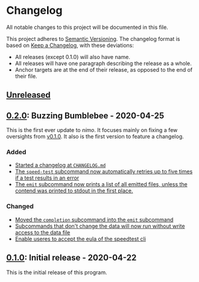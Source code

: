 # Changelog

All notable changes to this project will be documented in this file.

This project adheres to [Semantic Versioning](https://semver.org/spec/v2.0.0.html).
The changelog format is based on [Keep a Changelog](https://keepachangelog.com/en/1.0.0/), with
these deviations:

- All releases (except 0.1.0) will also have name.
- All releases will have one paragraph describing the release as a whole.
- Anchor targets are at the end of their release, as opposed to the end of their file.

## [Unreleased]

[unreleased]: https://github.com/TeFiLeDo/nimo/compare/v0.2.0...HEAD

## [0.2.0]: Buzzing Bumblebee - 2020-04-25

This is the first ever update to _nimo_. It focuses mainly on fixing a few oversights from
[v0.1.0][0.1.0]. It also is the first version to feature a changelog.

### Added

- [Started a changelog at `CHANGELOG.md`](https://github.com/TeFiLeDo/nimo/pull/1)
- [The `speed-test` subcommand now automatically retries up to five times if a test results in an error](https://github.com/TeFiLeDo/nimo/pull/4)
- [The `emit` subcommand now prints a list of all emitted files, unless the contend was printed to stdout in the first place.](https://github.com/TeFiLeDo/nimo/pull/6)

### Changed

- [Moved the `completion` subcommand into the `emit` subcommand](https://github.com/TeFiLeDo/nimo/pull/2)
- [Subcommands that don't change the data will now run without write access to the data file](https://github.com/TeFiLeDo/nimo/pull/3)
- [Enable useres to accept the eula of the speedtest cli](https://github.com/TeFiLeDo/nimo/pull/5)

[0.2.0]: https://github.com/TeFiLeDo/nimo/compare/v0.1.0...v0.2.0

## [0.1.0]: Initial release - 2020-04-22

This is the initial release of this program.

[0.1.0]: https://github.com/TeFiLeDo/nimo/releases/tag/v0.1.0
